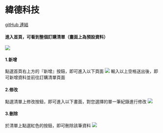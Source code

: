 # 緯德科技
[gitHub 連結](https://github.com/capeta0507/DailyDrink)
#### 進入首頁，可看到整個訂購清單（畫面上為預設資料）
![](https://i.imgur.com/iNjSHzs.png)

#### 1.新增
點選首頁右上方的『新增』按鈕，即可進入以下頁面
![](https://i.imgur.com/uE5ID5v.png)
輸入以上空格送出後，即可新增資料並前往訂購清單頁面

#### 2.修改
點選清單上修改按鈕，即可進入以下畫面，對您選擇的單一筆紀錄進行修改
![](https://i.imgur.com/Fwgd1OZ.png)

#### 3.刪除
於清單上點選紅色的按鈕，即可刪除該筆資料
![](https://i.imgur.com/s1HLsoK.png)
